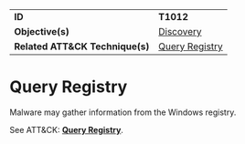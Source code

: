 |||
|---------|------------------------|
|**ID**|**T1012**|
|**Objective(s)**|[Discovery](https://github.com/MAECProject/malware-behaviors/tree/master/discovery)|
|**Related ATT&CK Technique(s)**|[Query Registry](https://attack.mitre.org/techniques/T1012)|


Query Registry
===============
Malware may gather information from the Windows registry. 

See ATT&CK: [**Query Registry**](https://attack.mitre.org/techniques/T1012).